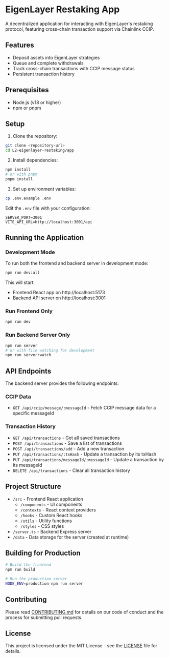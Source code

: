 # EigenLayer Restaking App

A decentralized application for interacting with EigenLayer's restaking protocol, featuring cross-chain transaction support via Chainlink CCIP.

## Features

- Deposit assets into EigenLayer strategies
- Queue and complete withdrawals
- Track cross-chain transactions with CCIP message status
- Persistent transaction history

## Prerequisites

- Node.js (v18 or higher)
- npm or pnpm

## Setup

1. Clone the repository:
```bash
git clone <repository-url>
cd L2-eigenlayer-restaking/app
```

2. Install dependencies:
```bash
npm install
# or with pnpm
pnpm install
```

3. Set up environment variables:
```bash
cp .env.example .env
```

Edit the `.env` file with your configuration:
```
SERVER_PORT=3001
VITE_API_URL=http://localhost:3001/api
```

## Running the Application

### Development Mode

To run both the frontend and backend server in development mode:

```bash
npm run dev:all
```

This will start:
- Frontend React app on http://localhost:5173
- Backend API server on http://localhost:3001

### Run Frontend Only

```bash
npm run dev
```

### Run Backend Server Only

```bash
npm run server
# or with file watching for development
npm run server:watch
```

## API Endpoints

The backend server provides the following endpoints:

### CCIP Data

- `GET /api/ccip/message/:messageId` - Fetch CCIP message data for a specific messageId

### Transaction History

- `GET /api/transactions` - Get all saved transactions
- `POST /api/transactions` - Save a list of transactions
- `POST /api/transactions/add` - Add a new transaction
- `PUT /api/transactions/:txHash` - Update a transaction by its txHash
- `PUT /api/transactions/messageId/:messageId` - Update a transaction by its messageId
- `DELETE /api/transactions` - Clear all transaction history

## Project Structure

- `/src` - Frontend React application
  - `/components` - UI components
  - `/contexts` - React context providers
  - `/hooks` - Custom React hooks
  - `/utils` - Utility functions
  - `/styles` - CSS styles
- `/server.ts` - Backend Express server
- `/data` - Data storage for the server (created at runtime)

## Building for Production

```bash
# Build the frontend
npm run build

# Run the production server
NODE_ENV=production npm run server
```

## Contributing

Please read [CONTRIBUTING.md](CONTRIBUTING.md) for details on our code of conduct and the process for submitting pull requests.

## License

This project is licensed under the MIT License - see the [LICENSE](LICENSE) file for details.